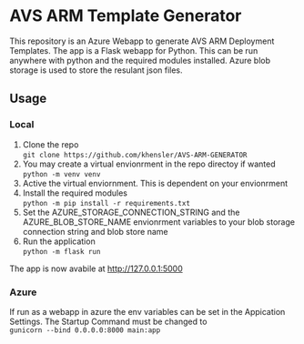 # AVS ARM Template Generator
This repository is an Azure Webapp to generate AVS ARM Deployment Templates.  The app is a Flask webapp for Python.  This can be run anywhere with python and the required modules installed.  Azure blob storage is used to store the resulant json files.  
## Usage
### Local
1. Clone the repo  
`git clone https://github.com/khensler/AVS-ARM-GENERATOR`  
2. You may create a virtual envionrment in the repo directoy if wanted  
`python -m venv venv`  
3. Active the virtual enviornment.  This is dependent on your envionrment  
4. Install the required modules  
`python -m pip install -r requirements.txt`
5. Set the AZURE_STORAGE_CONNECTION_STRING and the AZURE_BLOB_STORE_NAME envionrment variables to your blob storage connection string and blob store name
6. Run the application  
`python -m flask run`

The app is now avabile at http://127.0.0.1:5000  

### Azure
If run as a webapp in azure the env variables can be set in the Appication Settings.  The Startup Command must be changed to  
`gunicorn --bind 0.0.0.0:8000 main:app`